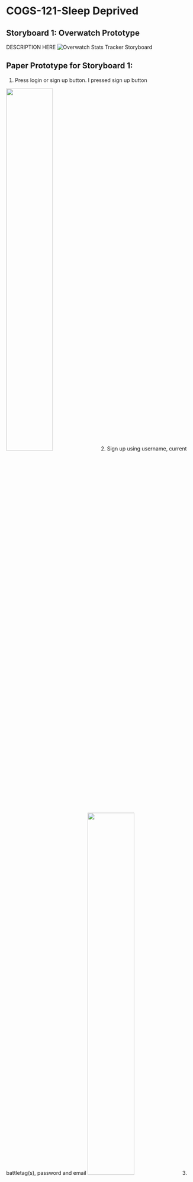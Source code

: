 # COGS-121-Sleep Deprived
## Storyboard 1: Overwatch Prototype
DESCRIPTION HERE
![Overwatch Stats Tracker Storyboard](https://raw.githubusercontent.com/matt-ewho/COGS-121-Sleep-Deprived/master/images/ow-storyboard.JPG) <!-- .element height="50%" width="50%" -->

## Paper Prototype for Storyboard 1:
1. Press login or sign up button. I pressed sign up button
<img src="https://raw.githubusercontent.com/matt-ewho/COGS-121-Sleep-Deprived/master/images/Paper%20Prototype%20-%20OW/ow_pp_step01.jpg" height="50%" width="50%">
2. Sign up using username, current battletag(s), password and email
<img src="https://raw.githubusercontent.com/matt-ewho/COGS-121-Sleep-Deprived/master/images/Paper%20Prototype%20-%20OW/ow_pp_step02.jpg" height="50%" width="50%">
3. Login using existing account data
<img src="https://raw.githubusercontent.com/matt-ewho/COGS-121-Sleep-Deprived/master/images/Paper%20Prototype%20-%20OW/ow_pp_step03.jpg" height="50%" width="50%">
4. Home screen displays username with owned battletags, each battletag has short stat summary for the past week.
<img src="https://raw.githubusercontent.com/matt-ewho/COGS-121-Sleep-Deprived/master/images/Paper%20Prototype%20-%20OW/ow_pp_step04.jpg" height="50%" width="50%">
5. Press “more players” to view more Overwatch players
<img src="https://raw.githubusercontent.com/matt-ewho/COGS-121-Sleep-Deprived/master/images/Paper%20Prototype%20-%20OW/ow_pp_step05.jpg" height="50%" width="50%">
6. This user is currently following three other battletags
<img src="https://raw.githubusercontent.com/matt-ewho/COGS-121-Sleep-Deprived/master/images/Paper%20Prototype%20-%20OW/ow_pp_step06.jpg" height="50%" width="50%">
7. You can explore top users in your area
<img src="https://raw.githubusercontent.com/matt-ewho/COGS-121-Sleep-Deprived/master/images/Paper%20Prototype%20-%20OW/ow_pp_step07.jpg" height="50%" width="50%">
8. You can explore top users who also use your mains
<img src="https://raw.githubusercontent.com/matt-ewho/COGS-121-Sleep-Deprived/master/images/Paper%20Prototype%20-%20OW/ow_pp_step08.jpg" height="50%" width="50%">
9. I click on Taimou
<img src="https://raw.githubusercontent.com/matt-ewho/COGS-121-Sleep-Deprived/master/images/Paper%20Prototype%20-%20OW/ow_pp_step09.jpg" height="50%" width="50%">
10. This is Taimou’s page, which shows their battletag, mains, stats, and seasonal progression
<img src="https://raw.githubusercontent.com/matt-ewho/COGS-121-Sleep-Deprived/master/images/Paper%20Prototype%20-%20OW/ow_pp_step10.jpg" height="50%" width="50%">
11. I like Taimou so I will favorite/follow their battletag
<img src="https://raw.githubusercontent.com/matt-ewho/COGS-121-Sleep-Deprived/master/images/Paper%20Prototype%20-%20OW/ow_pp_step11.jpg" height="50%" width="50%">
12. Now Taimou will appear in my “following” page
<img src="https://raw.githubusercontent.com/matt-ewho/COGS-121-Sleep-Deprived/master/images/Paper%20Prototype%20-%20OW/ow_pp_step12.jpg" height="50%" width="50%">
13. Back on the home page, I will click the “OWL” button to view Overwatch League players and schedule
<img src="https://raw.githubusercontent.com/matt-ewho/COGS-121-Sleep-Deprived/master/images/Paper%20Prototype%20-%20OW/ow_pp_step13.jpg" height="50%" width="50%">
14. OWL page displays featured pro accounts and their rank progression over the season. Also displays upcoming OWL games and tournaments
<img src="https://raw.githubusercontent.com/matt-ewho/COGS-121-Sleep-Deprived/master/images/Paper%20Prototype%20-%20OW/ow_pp_step14.jpg" height="50%" width="50%">
15. Back at home page, I press “change mains”
<img src="https://raw.githubusercontent.com/matt-ewho/COGS-121-Sleep-Deprived/master/images/Paper%20Prototype%20-%20OW/ow_pp_step15.jpg" height="50%" width="50%">
16. This page displays current mains, which is automatically filled by play time. However, a user can manually change their mains (for example, if they want to start playing a new hero exclusively)
<img src="https://raw.githubusercontent.com/matt-ewho/COGS-121-Sleep-Deprived/master/images/Paper%20Prototype%20-%20OW/ow_pp_step16.jpg" height="50%" width="50%">
17. Back at home page, I press “settings”
<img src="https://raw.githubusercontent.com/matt-ewho/COGS-121-Sleep-Deprived/master/images/Paper%20Prototype%20-%20OW/ow_pp_step17.jpg" height="50%" width="50%">
18. On the settings page, I can change notifications, frequency and sound of the notifications.
<img src="https://raw.githubusercontent.com/matt-ewho/COGS-121-Sleep-Deprived/master/images/Paper%20Prototype%20-%20OW/ow_pp_step18.jpg" height="50%" width="50%">

## Storyboard 2: Netflix Prototype
This prototype is related to tracking productivity and distractions and utilizing that data to create a real-time, visual representation of time usage. The storyboard depicts a young student who starts to work on his assignment; he takes a short Netflix break and realizes that he spent more time watching than working. Using the prototype app, he is able to see (via a bar) how much time he has actually spent working vs. playing. In the end, he uses this information to decide how much to "play" when he is done with his work.
![Should I really be watching Netflix right now? Storyboard](https://raw.githubusercontent.com/matt-ewho/COGS-121-Sleep-Deprived/master/images/should_i_really_be_watching_netflix_storyboard.jpg)


## Paper Prototype for Should I Really be Watching Netflix Right Now?
1.
<img src="https://raw.githubusercontent.com/matt-ewho/COGS-121-Sleep-Deprived/master/images/Paper%20Prototype%20-%20OW/netflix_pp_step1.jpg" height="50%" width="50%">
2.
<img src="https://raw.githubusercontent.com/matt-ewho/COGS-121-Sleep-Deprived/master/images/Paper%20Prototype%20-%20OW/netflix_pp_step2.jpg" height="50%" width="50%">
3.
<img src="https://raw.githubusercontent.com/matt-ewho/COGS-121-Sleep-Deprived/master/images/Paper%20Prototype%20-%20OW/netflix_pp_step3.jpg" height="50%" width="50%">
4.
<img  src="https://raw.githubusercontent.com/matt-ewho/COGS-121-Sleep-Deprived/master/images/Paper%20Prototype%20-%20OW/netflix_pp_step4.jpg" height="50%" width="50%">
5.
<img src="https://raw.githubusercontent.com/matt-ewho/COGS-121-Sleep-Deprived/master/images/Paper%20Prototype%20-%20OW/netflix_pp_step5.jpg" height="50%" width="50%">
